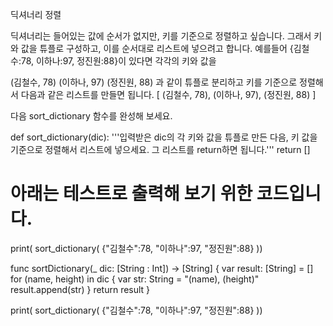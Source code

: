 딕셔너리 정렬


딕셔너리는 들어있는 값에 순서가 없지만, 키를 기준으로 정렬하고 싶습니다. 그래서 키와 값을 튜플로 구성하고, 이를 순서대로 리스트에 넣으려고 합니다.
예를들어 {김철수:78, 이하나:97, 정진원:88}이 있다면 각각의 키와 값을

(김철수, 78)
(이하나, 97)
(정진원, 88)
과 같이 튜플로 분리하고 키를 기준으로 정렬해서 다음과 같은 리스트를 만들면 됩니다.
[ (김철수, 78), (이하나, 97), (정진원, 88) ]

다음 sort_dictionary 함수를 완성해 보세요.


def sort_dictionary(dic):
    '''입력받은 dic의 각 키와 값을 튜플로 만든 다음, 키 값을 기준으로 정렬해서 리스트에 넣으세요. 그 리스트를 return하면 됩니다.'''
    return []

# 아래는 테스트로 출력해 보기 위한 코드입니다.
print( sort_dictionary( {"김철수":78, "이하나":97, "정진원":88} ))

func sortDictionary(_ dic: [String : Int]) -> [String]
{
    var result: [String] = []
    for (name, height) in dic
    {
        var str: String = "\(name), \(height)"
        result.append(str)
    }
    return result
}

print( sort_dictionary( {"김철수":78, "이하나":97, "정진원":88} ))
